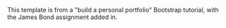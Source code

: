 This template is from a "build a personal portfolio" Bootstrap tutorial, with the James Bond assignment added in.
